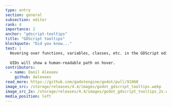 ```yaml
---
type: entry
section: general
subsection: editor
rank: 4
importance: 2
anchor: "gdscript-tooltips"
title: "GDScript tooltips"
blockquote: "Did you know..."
text: |
  Hovering over functions, variables, classes, etc. in the GDScript editor will now greet you with a tooltip pop-up containing further information from the integrated documentation. This includes any notes you have written yourself using the new documentation system. 
  
  UIDs will show a human-readable path on hover. 
contributors:
  - name: Danil Alexeev
    github: dalexeev
read_more: https://github.com/godotengine/godot/pull/91060
image_src: /storage/releases/4.4/images/godot_gdscript_tooltips.webp
image_src_2x: /storage/releases/4.4/images/godot_gdscript_tooltips_2x.webp
media_position: left
---
```

